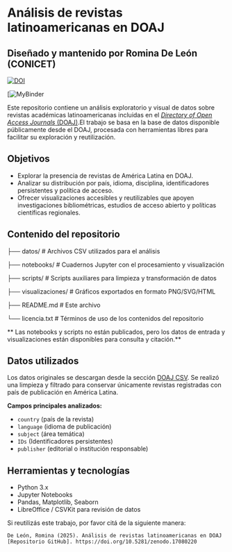 # Análisis de revistas latinoamericanas en DOAJ

## Diseñado y mantenido por Romina De León (CONICET)

[![DOI](https://zenodo.org/badge/660713633.svg)](https://doi.org/10.5281/zenodo.17080220)

[![MyBinder](https://hub.2i2c.mybinder.org/user/rominicky-analisis-doaj-7s1xwa0m/doc/tree/doaj-analisis.ipynb)

Este repositorio contiene un análisis exploratorio y visual de datos sobre revistas académicas latinoamericanas incluidas en el [*Directory of Open Access Journals* (DOAJ)](https://doaj.org/).El trabajo se basa en la base de datos disponible públicamente desde el DOAJ, procesada con herramientas libres para facilitar su exploración y reutilización.

## Objetivos

- Explorar la presencia de revistas de América Latina en DOAJ.
- Analizar su distribución por país, idioma, disciplina, identificadores persistentes y política de acceso.
- Ofrecer visualizaciones accesibles y reutilizables que apoyen investigaciones bibliométricas, estudios de acceso abierto y políticas científicas regionales.

## Contenido del repositorio

├── datos/ # Archivos CSV utilizados para el análisis

├── notebooks/ # Cuadernos Jupyter con el procesamiento y visualización

├── scripts/ # Scripts auxiliares para limpieza y transformación de datos

├── visualizaciones/ # Gráficos exportados en formato PNG/SVG/HTML

├── README.md # Este archivo

└── licencia.txt # Términos de uso de los contenidos del repositorio

** Las notebooks y scripts no están publicados, pero los datos de entrada y visualizaciones están disponibles para consulta y citación.**

## Datos utilizados

Los datos originales se descargan desde la sección [DOAJ CSV](https://doaj.org/CSV/). Se realizó una limpieza y filtrado para conservar únicamente revistas registradas con país de publicación en América Latina.

**Campos principales analizados:**

- `country` (país de la revista)
- `language` (idioma de publicación)
- `subject` (área temática)
- `IDs` (Identificadores persistentes)
- `publisher` (editorial o institución responsable)

## Herramientas y tecnologías

- Python 3.x
- Jupyter Notebooks
- Pandas, Matplotlib, Seaborn
- LibreOffice / CSVKit para revisión de datos

Si reutilizás este trabajo, por favor citá de la siguiente manera:

    De León, Romina (2025). Análisis de revistas latinoamericanas en DOAJ [Repositorio GitHub]. https://doi.org/10.5281/zenodo.17080220
